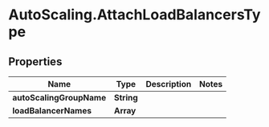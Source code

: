 # AutoScaling.AttachLoadBalancersType

## Properties

Name | Type | Description | Notes
------------ | ------------- | ------------- | -------------
**autoScalingGroupName** | **String** |  | 
**loadBalancerNames** | **Array** |  | 


